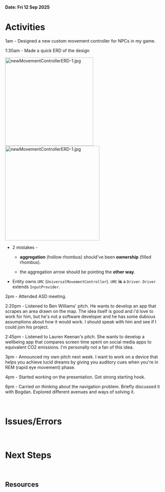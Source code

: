 **Date: Fri 12 Sep 2025**<br>

# Activities

1am -  Designed a new custom movement controller for NPCs in my game.

1:30am - Made a quick ERD of the design

<img src="file:///home/snek/Desktop/portfolio/Uni-year2/assets/newMovementControllerERD-1.jpg" title="" alt="newMovementControllerERD-1.jpg" width="285">

<img src="file:///home/snek/Desktop/portfolio/Uni-year2/assets/newMovementControllerERD-1.jpg" title="" alt="newMovementControllerERD-1.jpg" width="305">

* 2 mistakes -
  
  * **aggregation** (hollow rhombus) should've been **ownership** (filled rhombus).
  
  * the aggregation arrow should be pointing the **other way**.

* Entity owns `UMC` (`UniversalMovementController`). `UMC` **is** a `Driver`. `Driver` extends `InputProvider`.

2pm - Attended ASD meeting.

2:20pm - Listened to Ben Williams' pitch. He wants to develop an app that scrapes an area drawn on the map. The idea itself is good and i'd love to work for him, but he's not a software developer and he has some dubious assumptions about how it would work. I should speak with him and see if I could join his project.

2:45pm - Listened to Lauren Keenan's pitch. She wants to develop a wellbeing app that compares screen time spent on social media apps to equivalent CO2 emissions. I'm personally not a fan of this idea.

3pm - Announced my own pitch next week. I want to work on a device that helps you achieve lucid dreams by giving you auditory cues when you're in REM (rapid eye movement) phase.

4pm - Started working on the presentation. Got strong starting hook.

6pm - Carried on thinking about the navigation problem. Briefly discussed it with Bogdan. Explored different avenues and ways of solving it.

<br>

# Issues/Errors

<br>

# Next Steps

<br>

## Resources

<br>

